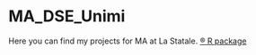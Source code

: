 # MA_DSE_Unimi
Here you can find my projects for MA at La Statale.
[®️ R package](https://github.com/dariashcherbakovaaa/MA_DSE_Unimi/tree/R-course)

